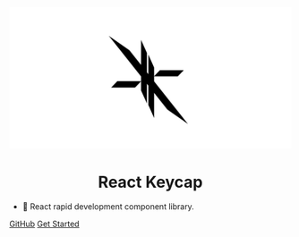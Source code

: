 ![logo](assets/images/keycap-logo.png)

<h1 align="center" style="font-weight: bold">
    React Keycap
</h1>

- 🧙 React rapid development component library.

<div class="buttons">
  <a href="https://github.com/isxcode/react-keycap/" target="_blank"><span>GitHub</span></a>
  <a href="#/en-us/README.md"><span>Get Started</span></a>
</div>